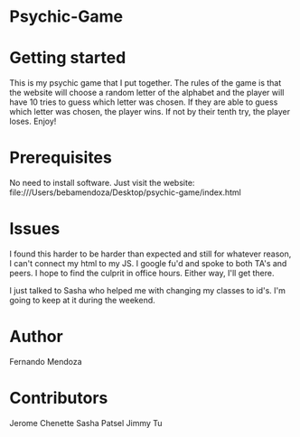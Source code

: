 # Psychic-Game

# Getting started
This is my psychic game that I put together.  The rules of the game is that the website will choose a random letter of the alphabet and the player will have 10 tries to guess which letter was chosen.  If they are able to guess which letter was chosen, the player wins.  If not by their tenth try, the player loses.  Enjoy!  

# Prerequisites
No need to install software. Just visit the website:
file:///Users/bebamendoza/Desktop/psychic-game/index.html

# Issues
I found this harder to be harder than expected and still for whatever reason, I can't connect my html to my JS.  I google fu'd and spoke to both TA's and peers.  I hope to find the culprit in office hours.  Either way, I'll get there. 

I just talked to Sasha who helped me with changing my classes to id's.  I'm going to keep at it during the weekend. 

# Author 
Fernando Mendoza

# Contributors
Jerome Chenette
Sasha Patsel
Jimmy Tu
